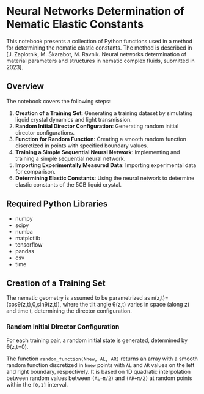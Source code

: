 # Neural Networks Determination of Nematic Elastic Constants

This notebook presents a collection of Python functions used in a method for determining the nematic elastic constants. The method is described in [J. Zaplotnik, M. Škarabot, M. Ravnik. Neural networks determination of material parameters and structures in nematic complex fluids, submitted in 2023].

## Overview

The notebook covers the following steps:
1. **Creation of a Training Set**: Generating a training dataset by simulating liquid crystal dynamics and light transmission.
2. **Random Initial Director Configuration**: Generating random initial director configurations.
3. **Function for Random Function**: Creating a smooth random function discretized in points with specified boundary values.
4. **Training a Simple Sequential Neural Network**: Implementing and training a simple sequential neural network.
5. **Importing Experimentally Measured Data**: Importing experimental data for comparison.
6. **Determining Elastic Constants**: Using the neural network to determine elastic constants of the 5CB liquid crystal.

## Required Python Libraries

- numpy
- scipy
- numba
- matplotlib
- tensorflow
- pandas
- csv
- time

## Creation of a Training Set

The nematic geometry is assumed to be parametrized as n(z,t)=(cosθ(z,t),0,sinθ(z,t)), where the tilt angle θ(z,t) varies in space (along z) and time t, determining the director configuration.

### Random Initial Director Configuration

For each training pair, a random initial state is generated, determined by θ(z,t=0).

The function `random_function(Nnew, AL, AR)` returns an array with a smooth random function discretized in `Nnew` points with `AL` and `AR` values on the left and right boundary, respectively. It is based on 1D quadratic interpolation between random values between `(AL−π/2)` and `(AR+π/2)` at random points within the `[0,1]` interval.
